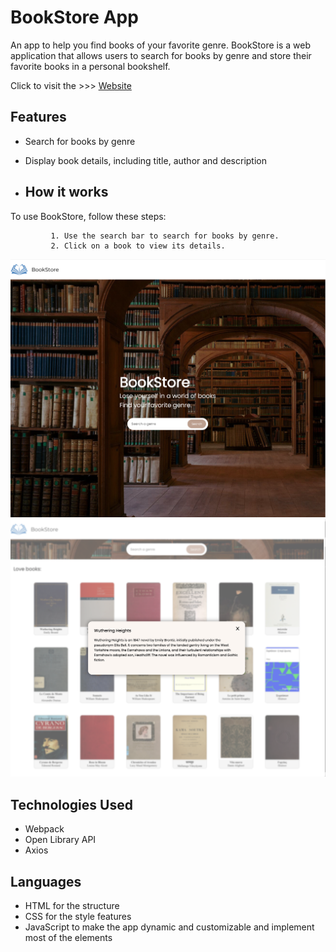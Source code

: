 # BookStore App

An app to help you find books of your favorite genre.
BookStore is a web application that allows users to search for books by genre and store their favorite books in a personal bookshelf.

Click to visit the >>> [Website](https://gabrielecoppini.github.io/BookStore/)

## Features

- Search for books by genre
- Display book details, including title, author and description

- ## How it works 

To use BookStore, follow these steps:

             1. Use the search bar to search for books by genre.
             2. Click on a book to view its details.

![Testo alternativo](https://github.com/GabrieleCoppini/BookStore/blob/23174b71b535b16b2ec6b6b46705b2cb681a7468/bookstor.png) ![Testo alternativo](https://github.com/GabrieleCoppini/BookStore/blob/d10ce9d8f477aa94f3cd823163b31f96f1df7472/book2%20.png)

             
## Technologies Used

- Webpack
- Open Library API
- Axios


  
## Languages

- HTML for the structure
- CSS  for the style features
- JavaScript to make the app dynamic and customizable and implement most of the elements
